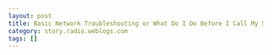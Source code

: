 ```yaml
---
layout: post
title: Basic Network Troubleshooting or What Do I Do Before I Call My SysAdmin ?
category: story.radio.weblogs.com
tags: []
---
```

<head>
<meta http-equiv="Content-Type" content="text/html; charset=UTF-8">
    <meta http-equiv="Expires" content="Mon, 01 Jan 1990 01:00:00 GMT">
    <title>Basic Network Troubleshooting or What Do I Do Before I Call My SysAdmin ?</title>
    <style type="text/css">
      body {
        margin-top: 0px;
        margin-left: 0px;
        margin-right: 0px;
        margin-bottom: 0px;
        }

      body, td, p {
        font-family: verdana, sans-serif;
        font-size: 90%;
        }

      h2 { 
        font-family: Verdana, Arial, Helvetica, sans-serif; font-size: 24px; font-weight: bold
        }
      .header {
        font-family: Verdana, Arial, Helvetica, sans-serif; font-size: 40px; font-weight: bold
        }
      .realsmall {
        font-family: Verdana, Arial, Helvetica, sans-serif; font-size: 9px;
        }
      .small {
        font-family: Verdana, Arial, Helvetica, sans-serif; font-size: 10px;
        }
      </style>
    </head>

| 

 |

| ![](http://radio.weblogs.com/0103807/images/trans60x60.gif)  
 | Last updated: 6/16/2002; 10:22:21 AM  
 | ![](http://radio.weblogs.com/0103807/images/trans60x60.gif) |

| ![](http://radio.weblogs.com/0103807/images/trans60x1.gif)  
 | 

<font size="+3"><b><a href="http://radio.weblogs.com/0103807/" style="color:black; text-decoration:none">The FuzzyBlog!</a></b></font>  
_Marketing 101. Consulting 101. PHP Consulting. Random geeky stuff. I Blog Therefore I Am._

<font size="+1"><b>Basic Network Troubleshooting or What Do I Do Before I Call My SysAdmin ?</b></font>

I was troubleshooting some network connectivity problems recently with a box in a remote data center that wasn't responding and I thought this technique would come in handy to someone.&nbsp; There isn't any magic here and I'm not pretending that there is.&nbsp; Still, if you are new to doing network stuff this is useful.

**NOTE:** SysAdmin is short hand for "Systems Administrator".&nbsp; Generally this is the guy who keeps everything running and in order.&nbsp; He's also the guy who will save you time and again.&nbsp; As a general rule, be nice to your SysAdmin.

**NOTE 2** : I ran these by my friend Kjartan who's a much better \*nix admin than I am and he added some great points.&nbsp; I agree with all of them and, rather than rewriting them, I thought I'd give full credit but leaving them intact as a final section.

## Basics

There are two core network troubleshooting tools for Internet style networking (i.e. TCP/IP networking).&nbsp; They are Ping and TraceRt (pronounced "Trace Route").&nbsp; Here's what they do:

- ping -- Contact a machine between 1 and N times (N might be infinite) sending it one "chunk" of information to see if it responds. 
- tracert -- Trace the "route" over (generally) 30 hops between your machine and the remote machine.

Here's a pretty good assumption when you have a machine in a data center and THEY gave you the machine's IP address:

> Machines in data centers generally have consecutive IP addresses.&nbsp; Let's say for example that your machine has the IP address: 216.40.225.70.&nbsp; It's a pretty good bet that 216.40.225.71 will be another machine in that SAME data center.&nbsp; What I do when troubleshooting failures is alter the IP address I am looking at by 1 or 2 digits on the last set of numbers.&nbsp; This tells me whether or not the failure is the entire data center or just a machine or group of machines.
## How to Troubleshoot a Remote Machine

This is one of those things that there are as many different opinions on as there are SysAdmins.&nbsp; I tend to use this approach.

1. Ping the remote machine by dns name such as "ping example.com".&nbsp; If this fails, proceed to step 2. 
2. Ping the remote machine by IP address such as "ping 192.0.34.72".&nbsp; Don't know your machine's IP address?&nbsp; Pinging it will reveal it to you.&nbsp; WRITE IT DOWN NOW.&nbsp; Don't lose it.&nbsp; If DNS fails you can often reach your machine by IP address.&nbsp; 
  - If this succeeds then your machine is still on the Internet but you have a DNS failure.&nbsp; Contact your SysAdmin immediately. 
  - If this fails then proceed to step 3.
3. Run a tracert to the remote machine by IP address.&nbsp; This will give a result like this.

    c:mycode>tracert 192.0.34.72

    Tracing route to 192.0.34.72 over a maximum of 30 hops:

      1    15 ms   <10 ms    16 ms  24.128.62.1  2    16 ms   <10 ms    15 ms  bar01-p0-1-0.sagshe1.ma.attbb.net [24.128.8.213]

      3   <10 ms    16 ms    16 ms  24.147.0.217  4   <10 ms    16 ms    15 ms  bar03-p8-0.wobnhe1.ma.attbb.net [24.91.0.41]  5   <10 ms    16 ms    16 ms  12.125.39.213  6   <10 ms    15 ms    16 ms  gbr1-p70.cb1ma.ip.att.net [12.123.40.98]  7    16 ms    15 ms    16 ms  tbr1-p013401.cb1ma.ip.att.net [12.122.11.193]  8     *        *        *     Request timed out.  9    16 ms    15 ms    16 ms  ggr1-p320.n54ny.ip.att.net [12.122.12.22] 10    16 ms    15 ms    16 ms  att-gw.ny.verio.net [192.205.32.242] 11    79 ms    93 ms    78 ms  p16-6-0-0.r00.mlpsca01.us.bb.verio.net [129.250.5.112] 12    78 ms    78 ms    94 ms  p16-7-0-0.r01.mlpsca01.us.bb.verio.net [129.250.4.94] 13    78 ms    94 ms    93 ms  p16-7-0-0.r00.lsanca01.us.bb.verio.net [129.250.5.96] 14    79 ms    93 ms    94 ms  ge-2-0-0.a02.lsanca02.us.ra.verio.net [129.250.29.116] 15    78 ms     *       78 ms  d1-1-2-2.a02.lsanca02.us.ce.verio.net [198.173.172.146] 16    94 ms    94 ms    94 ms  192.0.33.1 17    94 ms    94 ms   109 ms  www.example.com [192.0.34.72]

    Trace complete.

When you have a failure, what you are looking for is something like this:

     21     *     some domain name  [207.218.223.34]  reports: Destination host unreachable.

This tells you that on hop 21 to the destination it found an error.&nbsp; It's a pretty good certainty that if you can't get to your machine via ping to it's name, ping to its IP address or tracert to its IP address you need to call your SysAdmin.

## Feedback from Kjartan

<font size="2"><a href="http://www.natrak.net/"> Kjartan</a> sent these comments.  I reformatted them from the email but they're all pretty much the same (and they are excellent).  Thanks!</font>

1. tracert is called traceroute in linux systems. The tracert is a relic from the days when DOS/Windows only supported 8.3 file names.
2. It really helps to know the route from your location to the server.&nbsp; Not being able to reach a server can be your ISPs problem. I have a copy of traceroutes too all my servers saved on file so I can guess where the failure is. I can usually tell if the failure is my isp, the hosting company or somewhere in between. Ofcoz routes change so its not an exact science, but with some experience its not that hard.
3. Make sure there are no firewalls blocking pings/traceroutes.&nbsp; ISPs/hosting companies have a nasty habit of modifying the rules at will. So when the web server is down make sure you can't contact the server via ssh (or telnet if you still run that).

  
  

<script language="JavaScript" type="text/javascript"><!--
	var imageUrl = "http://subhonker6.userland.com/weblogStats/count.gif";
	var imageTag = "<img src=\"" + imageUrl + "?group=radio1&usernum=103807&referer=" + escape (document.referrer) + "\" height=\"1\" width=\"1\">";
	document.write (imageTag);
	//--></script>

 | ![](http://radio.weblogs.com/0103807/images/trans60x1.gif)  
 |
| ![](http://radio.weblogs.com/0103807/images/trans60x60.gif)  
 | Copyright 2002 © The FuzzyStuff  
 | ![](http://radio.weblogs.com/0103807/images/trans60x60.gif)  
 |

